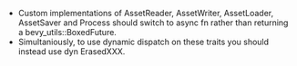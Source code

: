 
- Custom implementations of AssetReader, AssetWriter, AssetLoader, AssetSaver and Process should switch to async fn rather than returning a bevy_utils::BoxedFuture. 
- Simultaniously, to use dynamic dispatch on these traits you should instead use dyn ErasedXXX.
